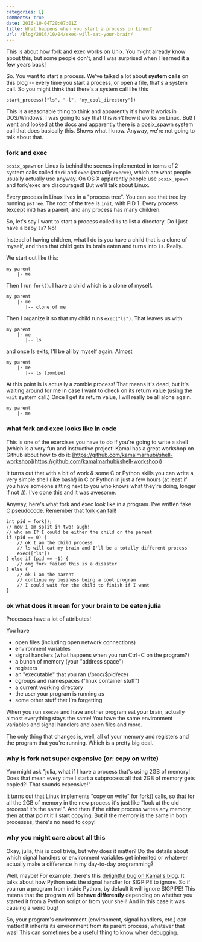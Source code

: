 ```yaml
---
categories: []
comments: true
date: 2016-10-04T20:07:01Z
title: What happens when you start a process on Linux?
url: /blog/2016/10/04/exec-will-eat-your-brain/
---
```


This is about how fork and exec works on Unix. You might already know about this, but some
people don't, and I was surprised when I learned it a few years back!

So. You want to start a process. We've talked a lot about **system calls** on this blog -- every time you start a process, or open a file, that's a system call. So you might think that there's a system call like this

```
start_process(["ls", "-l", "my_cool_directory"])
```

This is a reasonable thing to think and apparently it's how it works in DOS/Windows. I was
going to say that this *isn't* how it works on Linux. But! I went and looked at the docs and apparently there is a [posix_spawn](http://man7.org/linux/man-pages/man3/posix_spawn.3.html) system call that does basically this. Shows what I know. Anyway, we're not going to talk about that.

### fork and exec

`posix_spawn` on Linux is behind the scenes implemented in terms of 2 system calls called
`fork` and `exec` (actually `execve`), which are what people usually actually use anyway. On OS X apparently people use `posix_spawn` and fork/exec are discouraged! But we'll talk about Linux.

Every process in Linux lives in a "process tree". You can see that tree by running
`pstree`. The root of the tree is `init`, with PID 1. Every process (except init) has a parent, and any process has many children.

So, let's say I want to start a process called `ls` to list a directory. Do I just have a
baby `ls`? No!

Instead of having children, what I do is you have a child that is a clone of myself, and then that child gets its brain eaten and turns into `ls`. Really.

We start out like this:

```
my parent
    |- me
```

Then I run `fork()`. I have a child which is a clone of myself.

```
my parent
    |- me
       |-- clone of me
```

Then I organize it so that my child runs `exec("ls")`. That leaves us with

```
my parent
    |- me
       |-- ls
```

and once ls exits, I'll be all by myself again. Almost

```
my parent
    |- me
       |-- ls (zombie)
```

At this point ls is actually a zombie process! That means it's dead, but it's waiting around for me in case I want to check on its return value (using the `wait` system call.) Once I get its return value, I will really be all alone again.

```
my parent
    |- me
```

### what fork and exec looks like in code

This is one of the exercises you have to do if you're going to write a shell (which is a
very fun and instructive project! Kamal has a great workshop on Github about how to do it:
[https://github.com/kamalmarhubi/shell-workshop](https://github.com/kamalmarhubi/shell-workshop)) 

It turns out that with a bit of work & some C or Python skills you can write a very
simple shell (like bash!) in C or Python in just a few hours (at least if you have someone sitting next to you who knows what they're doing, longer if not :)). I've done this and it was awesome.

Anyway, here's what fork and exec look like in a program. I've written fake C pseudocode. Remember that [fork can fail!](https://rachelbythebay.com/w/2014/08/19/fork/)

```
int pid = fork();
// now i am split in two! augh!
// who am I? I could be either the child or the parent
if (pid == 0) {
    // ok I am the child process
    // ls will eat my brain and I'll be a totally different process 
    exec(["ls"])
} else if (pid == -1) {
    // omg fork failed this is a disaster 
} else {
    // ok i am the parent
    // continue my business being a cool program
    // I could wait for the child to finish if I want
}

```

### ok what does it mean for your brain to be eaten julia

Processes have a lot of attributes!

You have

- open files (including open network connections)
- environment variables
- signal handlers (what happens when you run Ctrl+C on the program?)
- a bunch of memory (your "address space")
- registers
- an "executable" that you ran (/proc/$pid/exe)
- cgroups and namespaces ("linux container stuff")
- a current working directory
- the user your program is running as
- some other stuff that I'm forgetting 

When you run `execve` and have another program eat your brain, actually almost everything
stays the same! You have the same environment variables and signal handlers and open files and more.

The only thing that changes is, well, all of your memory and registers and the program that you're running. Which is a pretty big deal.

### why is fork not super expensive (or: copy on write)

You might ask "julia, what if I have a process that's using 2GB of memory! Does that mean every time I start a subprocess all that 2GB of memory gets copied?! That sounds expensive!"

It turns out that Linux implements "copy on write" for fork() calls, so that for all the
2GB of memory in the new process it's just like "look at the old process! it's the same!".
And then if the either process writes any memory, then at that point it'll start copying.
But if the memory is the same in both processes, there's no need to copy!

### why you might care about all this

Okay, julia, this is cool trivia, but why does it matter? Do the details about which
signal handlers or environment variables get inherited or whatever actually make a
difference in my day-to-day programming?

Well, maybe! For example, there's this [delightful bug on Kamal's blog](http://kamalmarhubi.com/blog/2015/06/30/my-favourite-bug-so-far-at-the-recurse-center/). It talks about how Python sets the signal handler for SIGPIPE to ignore. So if you run a program from inside Python, by default it will ignore SIGPIPE! This means that the program will **behave differently** depending on whether you started it from a Python script or from your shell! And in this case it was causing a weird bug!

So, your program's environment (environment, signal handlers, etc.) can matter! It
inherits its environment from its parent process, whatever that was! This can sometimes be
a useful thing to know when debugging.